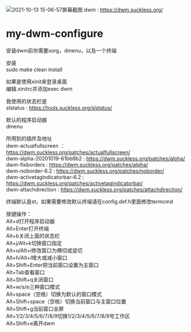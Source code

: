 ![2021-10-13 15-06-57屏幕截图](https://user-images.githubusercontent.com/76856769/137084382-1c15844a-4b37-4bf9-b7a6-f3350322e197.png) 
dwm : https://dwm.suckless.org/
# my-dwm-configure                                                                                                       
安装dwm前你需要xorg，dmenu，以及一个终端                                                                                     
                                                                                                                         
安装                                                                                                                     
sudo make clean install                                                                                                 
                                                                                                                         
如果是使用xinit来登录桌面                                                                                                   
编辑.xinitrc并添加exec dwm                                                                                                 
                                                                                                                         
我使用的状态栏是                                                                                                           
slstatus : https://tools.suckless.org/slstatus/                                                                     
                                                                                                                         
默认的程序启动器                                                                                                           
dmenu                                                                                                                   
                                                                                                                         
所用到的插件及地址                                                                                                         
dwm-actualfullscreen ： https://dwm.suckless.org/patches/actualfullscreen/                                               
dwm-alpha-20201019-61bb8b2 : https://dwm.suckless.org/patches/alpha/                                                     
dwm-fixborders : https://dwm.suckless.org/patches/alpha/                                                                 
dwm-noborder-6.2 : https://dwm.suckless.org/patches/noborder/                                                           
dwm-activetagindicatorbar-6.2 : https://dwm.suckless.org/patches/activetagindicatorbar/                                 
dwm-attachdirection : https://dwm.suckless.org/patches/attachdirection/                                                 
                                                                                                                         
终端默认是st，如果需要修改默认终端请在config.def.h里面修改termcmd                                                               
                                                                                                                         
按键操作：                                                                                                                 
Alt+d打开程序启动器                                                                                                        
Alt+Enter打开终端                                                                                                             
Alt+b关闭上面的状态栏                                                                                                       
Alt+j/Alt+k切换窗口指定                                                                                                   
Alt+u/Alt+i修改窗口为横切或竖切                                                                                             
Alt+h/Alt+l增大或减小窗口                                                                                                  
Alt+Shift+Enter把当前窗口设置为主窗口                                                                                       
Alt+Tab查看窗口                                                                                                           
Alt+Shift+q关闭窗口                                                                                                       
Alt+w/s/e三种窗口模式                                                                                               
Alt+space（空格）切换为默认的窗口模式  
Alt+Shift+space（空格）切换当前窗口与主窗口位置                                                                 
Alt+Shift+g当前窗口全屏                                                                                                         
Alt+1/2/3/4/5/6/7/8/9切换1/2/3/4/5/6/7/8/9号工作区                                                                          
Alt+Shift+e离开dwm                                                                                                            
